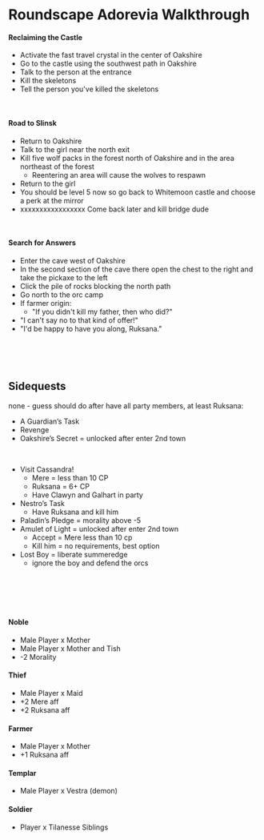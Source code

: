 # Roundscape Adorevia Walkthrough

#### Reclaiming the Castle
- Activate the fast travel crystal in the center of Oakshire
- Go to the castle using the southwest path in Oakshire
- Talk to the person at the entrance
- Kill the skeletons
- Tell the person you've killed the skeletons

<br>

#### Road to Slinsk
- Return to Oakshire
- Talk to the girl near the north exit
- Kill five wolf packs in the forest north of Oakshire and in the area northeast of the forest
  - Reentering an area will cause the wolves to respawn
- Return to the girl
- You should be level 5 now so go back to Whitemoon castle and choose a perk at the mirror
- xxxxxxxxxxxxxxxxx Come back later and kill bridge dude

<br>

#### Search for Answers
- Enter the cave west of Oakshire
- In the second section of the cave there open the chest to the right and take the pickaxe to the left
- Click the pile of rocks blocking the north path
- Go north to the orc camp
- If farmer origin:
  - "If you didn't kill my father, then who did?"
- "I can't say no to that kind of offer!"
- "I'd be happy to have you along, Ruksana."

<br>
<br>
<br>

## Sidequests
none - guess should do after have all party members, at least Ruksana:
- A Guardian’s Task
- Revenge
- Oakshire’s Secret = unlocked after enter 2nd town

<br>

- Visit Cassandra!
  - Mere = less than 10 CP 
  - Ruksana = 6+ CP
  - Have Clawyn and Galhart in party
- Nestro’s Task
  - Have Ruksana and kill him
- Paladin’s Pledge = morality above -5
- Amulet of Light = unlocked after enter 2nd town
  - Accept = Mere less than 10 cp
  - Kill him = no requirements, best option
- Lost Boy = liberate summeredge
  - ignore the boy and defend the orcs

<br>
<br>
<br>
<br>

#### Noble
- Male Player x Mother
- Male Player x Mother and Tish
- -2 Morality

#### Thief
- Male Player x Maid
- +2 Mere aff
- +2 Ruksana aff

#### Farmer
- Male Player x Mother
- +1 Ruksana aff

#### Templar
- Male Player x Vestra (demon)

#### Soldier
- Player x Tilanesse Siblings
